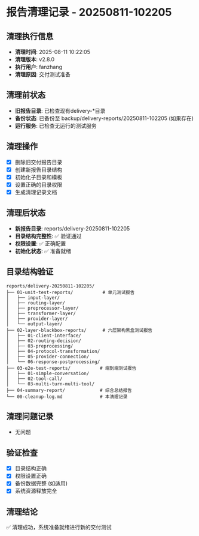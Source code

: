 # 报告清理记录 - 20250811-102205

## 清理执行信息
- **清理时间**: 2025-08-11 10:22:05
- **清理版本**: v2.8.0  
- **执行用户**: fanzhang
- **清理原因**: 交付测试准备

## 清理前状态
- **旧报告目录**: 已检查现有delivery-*目录
- **备份状态**: 已备份至 backup/delivery-reports/20250811-102205 (如果存在)
- **运行服务**: 已检查无运行的测试服务

## 清理操作
- [x] 删除旧交付报告目录  
- [x] 创建新报告目录结构
- [x] 初始化子目录和模板
- [x] 设置正确的目录权限
- [x] 生成清理记录文档

## 清理后状态
- **新报告目录**: reports/delivery-20250811-102205
- **目录结构完整性**: ✅ 验证通过
- **权限设置**: ✅ 正确配置  
- **初始化状态**: ✅ 准备就绪

## 目录结构验证
```
reports/delivery-20250811-102205/
├── 01-unit-test-reports/           # 单元测试报告
│   ├── input-layer/
│   ├── routing-layer/
│   ├── preprocessor-layer/
│   ├── transformer-layer/
│   ├── provider-layer/
│   └── output-layer/
├── 02-layer-blackbox-reports/      # 六层架构黑盒测试报告
│   ├── 01-client-interface/
│   ├── 02-routing-decision/
│   ├── 03-preprocessing/
│   ├── 04-protocol-transformation/
│   ├── 05-provider-connection/
│   └── 06-response-postprocessing/
├── 03-e2e-test-reports/           # 端到端测试报告
│   ├── 01-simple-conversation/
│   ├── 02-tool-call/
│   └── 03-multi-turn-multi-tool/
├── 04-summary-report/             # 综合总结报告
└── 00-cleanup-log.md              # 本清理记录
```

## 清理问题记录
- 无问题

## 验证检查
- [x] 目录结构正确
- [x] 权限设置正确  
- [x] 备份数据完整 (如适用)
- [x] 系统资源释放完全

## 清理结论  
✅ 清理成功，系统准备就绪进行新的交付测试
